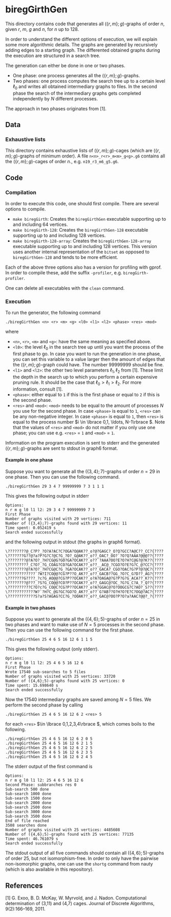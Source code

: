 # biregGirthGen

This directory contains code that generates all $(\lbrace r,m\rbrace ;g)$-graphs of order $n$, given $r$, $m$, $g$ and $n$, for $n$ up to 128.


In order to understand the different options of execution, we will explain some more algorithmic details. The graphs are generated by recursively adding edges to a starting graph. The differented obtained graphs during the execution are structured in a search tree.

The generation can either be done in one or two phases.

 - One phase: one process generates all the $(\lbrace r,m\rbrace ;g)$-graphs.
 - Two phases: one process computes the search tree up to a certain level $\ell_0$ and writes all obtained intermediary graphs to files. In the second phase the search of the intermediary graphs gets completed independently by $N$ different processes.

The approach in two phases originates from [1].


## Data

### Exhaustive lists

This directory contains exhaustive lists of $(\lbrace r,m\rbrace ;g)$-cages (which are $(\lbrace r,m\rbrace ;g)$-graphs of minimum order). A file `n<n>_r<r>_m<m>_g<g>.g6` contains all the  $(\lbrace r,m\rbrace ;g)$-cages of order $n$., e.g. `n19_r3_m6_g5.g6`.


## Code

### Compilation

In order to execute this code, one should first compile. There are several options to compile.

 - `make biregGirth`: Creates the `biregGirthGen` executable supporting up to and including 64 vertices.
 - `make biregGirth-128`: Creates the `biregGirthGen-128` executable supporting up to and including 128 vertices.
 - `make biregGirth-128-array`: Creates the `biregGirthGen-128-array` executable supporting up to and including 128 vertices. This version uses another internal representation of the $\texttt{bitset}$ as opposed to `biregGirthGen-128` and tends to be more efficient.

Each of the above three options also has a version for profiling with gprof. In order to compile these, add the suffix `-profiler`, e.g. `biregGirth-profiler`.

One can delete all executables with the `clean` command.


### Execution

To run the generator, the following command

```
./biregGirthGen <n> <r> <m> <g> <l0> <l1> <l2> <phase> <res> <mod>
````
where
 - `<n>`, `<r>`, `<m>` and `<g>`: have the same meaning as specified above.
 - `<l0>`: the level $\ell_0$ in the search tree up until you want the process of the first phase to go. In case you want to run the generation in one phase, you can set this variable to a value larger then the amount of edges that the $(\lbrace r,m\rbrace ;g)$-graph could have. The number 99999999 should be fine.
 - `<l1>` and `<l2>`: the other two level parameters $\ell_1, \ell_2$ from [1]. These limit the depth in the search up to which you perform a certain expensive pruning rule. It should be the case that $\ell_0 > \ell_1 > \ell_2$. For more information, consult [1]. 
 - `<phase>`: either equal to `1` if this is the first phase or equal to `2` if this is the second phase.
 - `<res>` and `<mod>`: `<mod>` needs to be equal to the amount of processes $N$ you use for the second phase. In case `<phase>` is equal to `1`, `<res>` can be any non-negative integer. In case `<phase>` is equal to `1`, then `<res>` is equal to the process number $i \in \lbrace 0,1, \ldots, N-1\rbrace $. Note that the values of `<res>` and `<mod>` do not matter if you only use one phase; you can use e.g. `<res>`  = `1` and `<mod>` = `1`.

Information on the program execution is sent to stderr and the generated $(\lbrace r,m\rbrace ;g)$-graphs are sent to stdout in graph6 format.

#### Example in one phase

Suppose you want to generate all the $(\lbrace 3,4\rbrace ;7)$-graphs of order $n=29$ in one phase. Then you can use the following command.
```
./biregGirthGen 29 3 4 7 99999999 7 3 1 1 1
```
This gives the following output in stderr
```
Options:
n r m g l0 l1 l2: 29 3 4 7 99999999 7 3
First Phase
Number of graphs visited with 29 vertices: 711
Number of ({3,4};7)-graphs found with 29 vertices: 11
Time spent: 0.052419 s
Search ended successfully
```
and the following output in stdout (the graphs in graph6 format).
```
\????????@_C?P?_?O?A?AC?C?OGA?O@AK??_o?@?GAGC?_O?Q?GCC?A@C??_CC?{????
\???????G??@?a?P?G?C?@C?G_?O?_G@AK??_o??_OAC?_OO?`?O?Q?AAA?@@@??{????
\????????@?A?O?_?H?CG@G?GO?GA?OCAK??_o??`?AAA?OO?E?O?H?C@G?@?K??{????
\?????????_C?O?_?G_COAG?CO?GA?OCAK??_o??__AC@_?CGO?O?E?G?C_@?CC?{????
\????????@?A?O?_?H?CG@C?G_?GA?OCAK??_o??_GACA?_CGO?OAC?G?P?@?@C?{????
\????????????`?W?I?CO@@?CG?P??O_AK??_o??_GACB??GG_?O?C_G?D??_AG?{????
\???????G????_?c?G_AO@@?CG?P??OCAK??_o?A?OAGA@?G?P?G?G_ACA??_K??{????
\????????@???_?S?G_CO@@?CO?P??OCAK??_o??_GAGC@?OC_?G?G_C?A_?_Q??{????
\??????????C?O?c?G_CO@C?CG?P??OCAK??_o?A?GGAC@?O?OOGCG?C?AO?_S??{????
\????????????W?`?H?C_@G?GC?GO?O_AK??_o??`G?AB??O?H?O?E?C?OG@?AC?{????
\????????????S?a?S?AGAG?CC?G_?OOAK??_o??_GAC@?OO?P?O?a?AAC?@@?_?{????
```



#### Example in two phases

Suppose you want to generate all the $(\lbrace 4,6\rbrace ;5)$-graphs of order $n=25$ in two phases and want to make use of $N=5$ processes in the second phase.  Then you can use the following command for the first phase.
```
./biregGirthGen 25 4 6 5 16 12 6 1 1 5
```
This gives the following output (only stderr).
```
Options:
n r m g l0 l1 l2: 25 4 6 5 16 12 6
First Phase
Wrote 17540 sub-searches to 5 files
Number of graphs visited with 25 vertices: 33720
Number of ({4,6};5)-graphs found with 25 vertices: 0
Time spent: 15.698640 s
Search ended successfully
```
Now the 17540 intermediary graphs are saved among $N=5$ files. We perform the second phase by calling
```
./biregGirthGen 25 4 6 5 16 12 6 2 <res> 5
``` 
for each `<res>` $\in \lbrace 0,1,2,3,4\rbrace $, which comes boils to the following.
```
./biregGirthGen 25 4 6 5 16 12 6 2 0 5
./biregGirthGen 25 4 6 5 16 12 6 2 1 5
./biregGirthGen 25 4 6 5 16 12 6 2 2 5
./biregGirthGen 25 4 6 5 16 12 6 2 3 5
./biregGirthGen 25 4 6 5 16 12 6 2 4 5
```
The stderr output of the first command is
```
Options:
n r m g l0 l1 l2: 25 4 6 5 16 12 6
Second Phase: subbranches res 0
Sub-search 500 done
Sub-search 1000 done
Sub-search 1500 done
Sub-search 2000 done
Sub-search 2500 done
Sub-search 3000 done
Sub-search 3500 done
End of file reached
3508 searches done
Number of graphs visited with 25 vertices: 4485608
Number of ({4,6};5)-graphs found with 25 vertices: 77135
Time spent: 46.761079 s
Search ended successfully
```
The stdout output of all five commands should contain all $(\lbrace 4,6\rbrace ;5)$-graphs of order $25$, but not isomorphism-free. In order to only have the pairwise non-isomorphic graphs, one can use the `shortg` command from nauty (which is also available in this repository).


## References

[1]  G. Exoo, B. D. McKay, W. Myrvold, and J. Nadon. Computational determination of (3,11) and (4,7) cages. Journal of Discrete Algorithms, 9(2):166–169, 2011.
